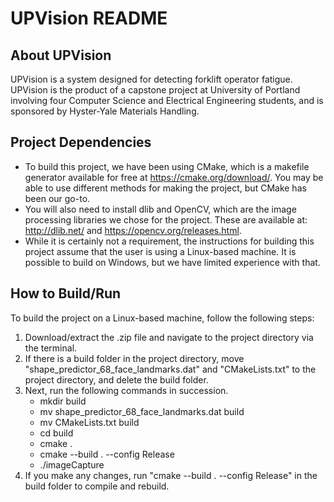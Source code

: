 # UPVision README

## About UPVision
UPVision is a system designed for detecting forklift operator fatigue. UPVision is the product of a capstone project at University of Portland involving four Computer Science and Electrical Engineering students, and is sponsored by Hyster-Yale Materials Handling.

## Project Dependencies
- To build this project, we have been using CMake, which is a makefile generator available for free at https://cmake.org/download/. You may be able to use different methods for making the project, but CMake has been our go-to.
- You will also need to install dlib and OpenCV, which are the image processing libraries we chose for the project. These are available at: http://dlib.net/ and https://opencv.org/releases.html.
- While it is certainly not a requirement, the instructions for building this project assume that the user is using a Linux-based machine. It is possible to build on Windows, but we have limited experience with that.

## How to Build/Run
To build the project on a Linux-based machine, follow the following steps: 

1. Download/extract the .zip file and navigate to the project directory via the terminal.
2. If there is a build folder in the project directory, move "shape\_predictor\_68\_face\_landmarks.dat" and "CMakeLists.txt" to the project directory, and delete the build folder.
3. Next, run the following commands in succession.
	- mkdir build
	- mv shape\_predictor\_68\_face\_landmarks.dat build
	- mv CMakeLists.txt build
	- cd build
	- cmake .
	- cmake --build . --config Release
	- ./imageCapture
4. If you make any changes, run "cmake --build . --config Release" in the build folder to compile and rebuild.
